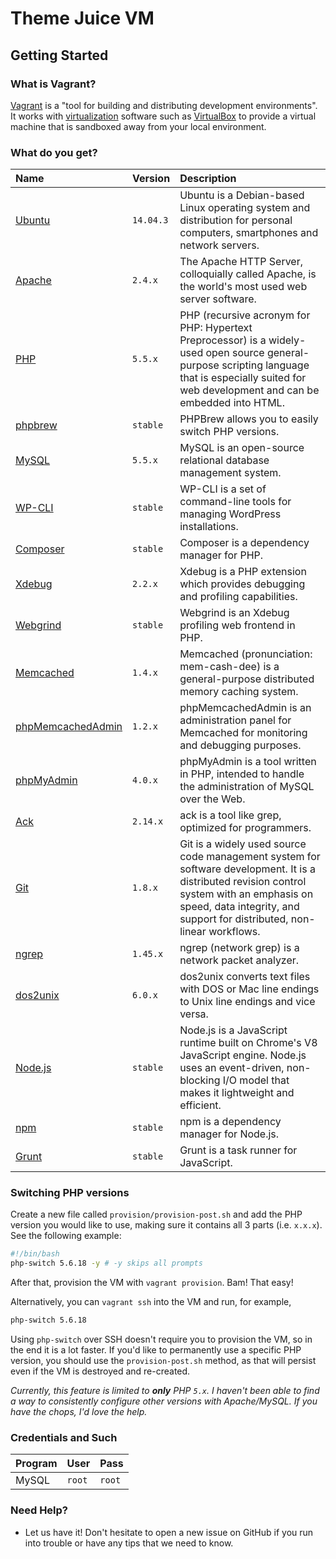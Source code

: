 # Theme Juice VM

## Getting Started

### What is Vagrant?
[Vagrant](http://www.vagrantup.com) is a "tool for building and distributing development
environments". It works with [virtualization](http://en.wikipedia.org/wiki/X86_virtualization)
software such as [VirtualBox](https://www.virtualbox.org/) to provide a virtual machine
that is sandboxed away from your local environment.

### What do you get?
| Name                                                             | Version   | Description                                                                                                                                                                                                            |
| :--------------------------------------------------------------- | :-------- | :--------------------------------------------------------------------------------------------------------------------------------------------------------------------------------------------------------------------- |
| [Ubuntu](http://www.ubuntu.com/)                                 | `14.04.3` | Ubuntu is a Debian-based Linux operating system and distribution for personal computers, smartphones and network servers.                                                                                              |
| [Apache](http://httpd.apache.org/)                               | `2.4.x`   | The Apache HTTP Server, colloquially called Apache, is the world's most used web server software.                                                                                                                      |
| [PHP](http://php.net/)                                           | `5.5.x`   | PHP (recursive acronym for PHP: Hypertext Preprocessor) is a widely-used open source general-purpose scripting language that is especially suited for web development and can be embedded into HTML.                   |
| [phpbrew](https://github.com/phpbrew/phpbrew)                    | `stable`  | PHPBrew allows you to easily switch PHP versions.                                                                                                                                                                      |
| [MySQL](http://www.mysql.com/)                                   | `5.5.x`   | MySQL is an open-source relational database management system.                                                                                                                                                         |
| [WP-CLI](http://wp-cli.org/)                                     | `stable`  | WP-CLI is a set of command-line tools for managing WordPress installations.                                                                                                                                            |
| [Composer](https://getcomposer.org/)                             | `stable`  | Composer is a dependency manager for PHP.                                                                                                                                                                              |
| [Xdebug](http://xdebug.org/)                                     | `2.2.x`   | Xdebug is a PHP extension which provides debugging and profiling capabilities.                                                                                                                                         |
| [Webgrind](https://github.com/jokkedk/webgrind)                  | `stable`  | Webgrind is an Xdebug profiling web frontend in PHP.                                                                                                                                                                   |
| [Memcached](http://memcached.org/)                               | `1.4.x`   | Memcached (pronunciation: mem-cash-dee) is a general-purpose distributed memory caching system.                                                                                                                        |
| [phpMemcachedAdmin](https://code.google.com/p/phpmemcacheadmin/) | `1.2.x`   | phpMemcachedAdmin is an administration panel for Memcached for monitoring and debugging purposes.                                                                                                                      |
| [phpMyAdmin](http://www.phpmyadmin.net/)                         | `4.0.x`   | phpMyAdmin is a tool written in PHP, intended to handle the administration of MySQL over the Web.                                                                                                                      |
| [Ack](http://beyondgrep.com/)                                    | `2.14.x`  | ack is a tool like grep, optimized for programmers.                                                                                                                                                                    |
| [Git](http://git-scm.com/)                                       | `1.8.x`   | Git is a widely used source code management system for software development. It is a distributed revision control system with an emphasis on speed, data integrity, and support for distributed, non-linear workflows. |
| [ngrep](http://ngrep.sourceforge.net/usage.html)                 | `1.45.x`  | ngrep (network grep) is a network packet analyzer.                                                                                                                                                                     |
| [dos2unix](http://dos2unix.sourceforge.net/)                     | `6.0.x`   | dos2unix converts text files with DOS or Mac line endings to Unix line endings and vice versa.                                                                                                                         |
| [Node.js](https://nodejs.org/)                                   | `stable`  | Node.js is a JavaScript runtime built on Chrome's V8 JavaScript engine. Node.js uses an event-driven, non-blocking I/O model that makes it lightweight and efficient.                                                  |
| [npm](https://www.npmjs.com/)                                    | `stable`  | npm is a dependency manager for Node.js.                                                                                                                                                                               |
| [Grunt](http://gruntjs.com/)                                     | `stable`  | Grunt is a task runner for JavaScript.                                                                                                                                                                                 |

### Switching PHP versions
Create a new file called `provision/provision-post.sh` and add the PHP version
you would like to use, making sure it contains all 3 parts (i.e. `x.x.x`). See
the following example:

```bash
#!/bin/bash
php-switch 5.6.18 -y # -y skips all prompts
```

After that, provision the VM with `vagrant provision`. Bam! That easy!

Alternatively, you can `vagrant ssh` into the VM and run, for example,
```bash
php-switch 5.6.18
```

Using `php-switch` over SSH doesn't require you to provision the VM, so in the
end it is a lot faster. If you'd like to permanently use a specific PHP version,
you should use the `provision-post.sh` method, as that will persist even if
the VM is destroyed and re-created.

_Currently, this feature is limited to **only** PHP `5.x`. I haven't been able
to find a way to consistently configure other versions with Apache/MySQL. If
you have the chops, I'd love the help._

### Credentials and Such
| Program | User   | Pass   |
| :------ | :----- | :----- |
| MySQL   | `root` | `root` |

### Need Help?
* Let us have it! Don't hesitate to open a new issue on GitHub if you run into
  trouble or have any tips that we need to know.
